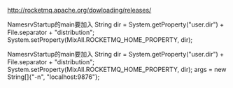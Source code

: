 http://rocketmq.apache.org/dowloading/releases/

NamesrvStartup的main要加入
String dir = System.getProperty("user.dir") + File.separator + "distribution";
System.setProperty(MixAll.ROCKETMQ_HOME_PROPERTY, dir);


NamesrvStartup的main要加入
String dir = System.getProperty("user.dir") + File.separator + "distribution";
System.setProperty(MixAll.ROCKETMQ_HOME_PROPERTY, dir);
args = new String[]{"-n", "localhost:9876"};

